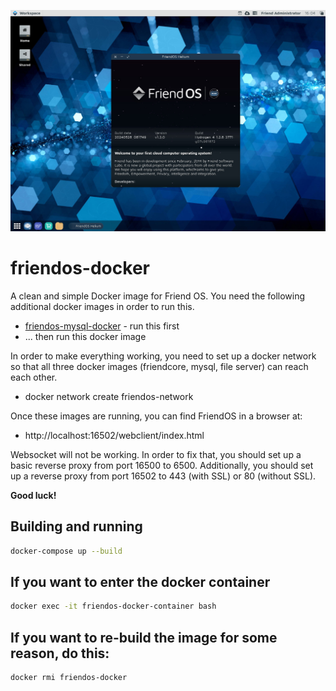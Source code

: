 ![image](https://github.com/FriendUPCloud/friendos-docker/blob/main/friendos.jpg?raw=true "Friend OS v1.3 Helium")

# friendos-docker
A clean and simple Docker image for Friend OS. You need the following additional docker images in order to run this.

 * [friendos-mysql-docker](https://github.com/friendupCloud/friendos-mysql-docker) - run this first
 * ... then run this docker image

In order to make everything working, you need to set up a docker network so that all three docker images (friendcore, mysql, file server) can reach each other.

 * docker network create friendos-network

Once these images are running, you can find FriendOS in a browser at:

 * http://localhost:16502/webclient/index.html

Websocket will not be working. In order to fix that, you should set up a basic reverse proxy from port 16500 to 6500. Additionally, you should set up a reverse proxy from port 16502 to 443 (with SSL) or 80 (without SSL).

**Good luck!**


## Building and running

```bash
docker-compose up --build
```

## If you want to enter the docker container

```bash
docker exec -it friendos-docker-container bash
```

## If you want to re-build the image for some reason, do this:

```bash
docker rmi friendos-docker
```

